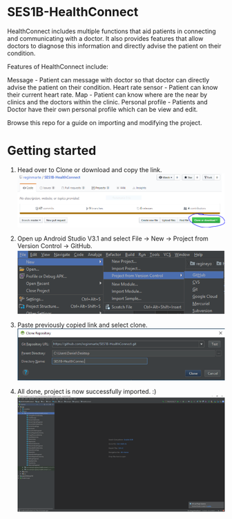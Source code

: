 # SES1B-HealthConnect
HealthConnect includes multiple functions that aid patients in connecting and communicating with a doctor. It also provides features that allow doctors to diagnose this information and directly advise the patient on their condition.

Features of HealthConnect include:

Message - Patient can message with doctor so that doctor can directly advise the patient on their condition.
Heart rate sensor - Patient can know their current heart rate.
Map - Patient can know where are the near by clinics and the doctors within the clinic.
Personal profile - Patients and Doctor have their own personal profile which can be view and edit.

Browse this repo for a guide on importing and modifying the project.

# Getting started
1. Head over to Clone or download and copy the link.
![clone](https://github.com/reginmarte/SES1B-HealthConnect/blob/master/img/Capture322.PNG)

2. Open up Android Studio V3.1 and select File -> New -> Project from Version Control -> GitHub.
![studio](https://github.com/reginmarte/SES1B-HealthConnect/blob/master/img/studio.png)

3. Paste previously copied link and select clone.
![studiocloning](https://github.com/reginmarte/SES1B-HealthConnect/blob/master/img/clone.PNG)

4. All done, project is now successfully imported. :)
![done](https://github.com/reginmarte/SES1B-HealthConnect/blob/master/img/done.PNG)
